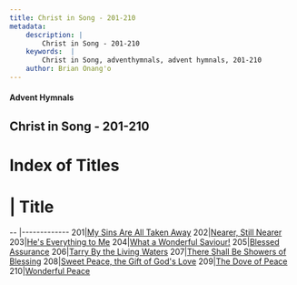 ```yaml
---
title: Christ in Song - 201-210
metadata:
    description: |
        Christ in Song - 201-210
    keywords:  |
        Christ in Song, adventhymnals, advent hymnals, 201-210
    author: Brian Onang'o
---
```


#### Advent Hymnals
## Christ in Song - 201-210

# Index of Titles
# | Title                        
-- |-------------
201|[My Sins Are All Taken Away](/christ-in-song/201-300/201-210/My-Sins-Are-All-Taken-Away)
202|[Nearer, Still Nearer](/christ-in-song/201-300/201-210/Nearer,-Still-Nearer)
203|[He's Everything to Me](/christ-in-song/201-300/201-210/He's-Everything-to-Me)
204|[What a Wonderful Saviour!](/christ-in-song/201-300/201-210/What-a-Wonderful-Saviour!)
205|[Blessed Assurance](/christ-in-song/201-300/201-210/Blessed-Assurance)
206|[Tarry By the Living Waters](/christ-in-song/201-300/201-210/Tarry-By-the-Living-Waters)
207|[There Shall Be Showers of Blessing](/christ-in-song/201-300/201-210/There-Shall-Be-Showers-of-Blessing)
208|[Sweet Peace, the Gift of God's Love](/christ-in-song/201-300/201-210/Sweet-Peace,-the-Gift-of-God's-Love)
209|[The Dove of Peace](/christ-in-song/201-300/201-210/The-Dove-of-Peace)
210|[Wonderful Peace](/christ-in-song/201-300/201-210/Wonderful-Peace)